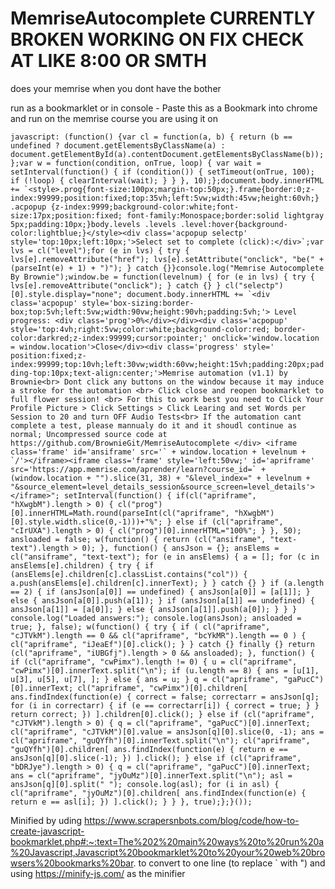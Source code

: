 # MemriseAutocomplete CURRENTLY BROKEN WORKING ON FIX CHECK AT LIKE 8:00 OR SMTH
does your memrise when you dont have the bother

run as a bookmarklet or in console - Paste this as a Bookmark into chrome and run on the memrise course you are using it on

```javascript: (function() {var cl = function(a, b) { return (b == undefined ? document.getElementsByClassName(a) : document.getElementById(a).contentDocument.getElementsByClassName(b)); };var w = function(condition, onTrue, loop) { var wait = setInterval(function() { if (condition()) { setTimeout(onTrue, 100); if (!loop) { clearInterval(wait); } } }, 10);};document.body.innerHTML += `<style>.prog{font-size:100px;margin-top:50px;}.frame{border:0;z-index:99999;position:fixed;top:35vh;left:5vw;width:45vw;height:60vh;} .acpopup {z-index:9999;background-color:white;font-size:17px;position:fixed; font-family:Monospace;border:solid lightgray 5px;padding:10px;}body.levels .levels .level:hover{background-color:lightblue;}</style><div class='acpopup selectp' style='top:10px;left:10px;'>Select set to complete (click):</div>`;var lvs = cl("level");for (e in lvs) { try { lvs[e].removeAttribute("href"); lvs[e].setAttribute("onclick", "be(" + (parseInt(e) + 1) + ")"); } catch {}}console.log("Memrise Autocomplete By Brownie");window.be = function(levelnum) { for (e in lvs) { try { lvs[e].removeAttribute("onclick"); } catch {} } cl("selectp")[0].style.display="none"; document.body.innerHTML += `<div class='acpopup' style='box-sizing:border-box;top:5vh;left:5vw;width:90vw;height:90vh;padding:5vh;'> Level progress: <div class='prog'>0%</div></div><div class='acpopup' style='top:4vh;right:5vw;color:white;background-color:red; border-color:darkred;z-index:99999;cursor:pointer;' onclick='window.location = window.location'>Close</div><div class='progress' style=' position:fixed;z-index:99999;top:10vh;left:30vw;width:60vw;height:15vh;padding:20px;padding-top:10px;text-align:center;'>Memrise automation (v1.1) by Brownie<br> Dont click any buttons on the window because it may induce a stroke for the automation <br> Click close and reopen bookmarklet to full flower session! <br> For this to work best you need to Click Your Profile Picture > Click Settings > Click Learing and set Words per Session to 20 and turn OFF Audio Tests<br> If the automation cant complete a test, please mannualy do it and it shoudl continue as normal; Uncompressed source code at https://github.com/BrownieGit/MemriseAutocomplete </div> <iframe class='frame' id='ansiframe' src='` + window.location + levelnum + `/'></iframe><iframe class='frame' style='left:50vw;' id='apriframe' src='https://app.memrise.com/aprender/learn?course_id=` + (window.location + "").slice(31, 38) + "&level_index=" + levelnum + "&source_element=level_details_session&source_screen=level_details'></iframe>"; setInterval(function() { if(cl("apriframe", "hXwgbM").length > 0) { cl("prog")[0].innerHTML=Math.round(parseInt(cl("apriframe", "hXwgbM")[0].style.width.slice(0,-1)))+"%"; } else if (cl("apriframe", "cIrUXA").length > 0) { cl("prog")[0].innerHTML="100%"; } }, 50); ansloaded = false; w(function() { return (cl("ansiframe", "text-text").length > 0); }, function() { ansJson = {}; ansElems = cl("ansiframe", "text-text"); for (e in ansElems) { a = []; for (c in ansElems[e].children) { try { if (ansElems[e].children[c].classList.contains("col")) { a.push(ansElems[e].children[c].innerText); } } catch {} } if (a.length == 2) { if (ansJson[a[0]] == undefined) { ansJson[a[0]] = [a[1]]; } else { ansJson[a[0]].push(a[1]); } if (ansJson[a[1]] == undefined) { ansJson[a[1]] = [a[0]]; } else { ansJson[a[1]].push(a[0]); } } } console.log("Loaded answers:"); console.log(ansJson); ansloaded = true; }, false); w(function() { try { if ( cl("apriframe", "cJTVkM").length == 0 && cl("apriframe", "bcYkMR").length == 0 ) { cl("apriframe", "iJeaEf")[0].click(); } } catch {} finally {} return (cl("apriframe", "iUBGfj").length > 0 && ansloaded); }, function() { if (cl("apriframe", "cwPimx").length != 0) { u = cl("apriframe", "cwPimx")[0].innerText.split("\n"); if (u.length == 8) { ans = [u[1], u[3], u[5], u[7], ]; } else { ans = u; } q = cl("apriframe", "gaPucC")[0].innerText; cl("apriframe", "cwPimx")[0].children[ ans.findIndex(function(e) { correct = false; correctarr = ansJson[q]; for (i in correctarr) { if (e == correctarr[i]) { correct = true; } } return correct; }) ].children[0].click(); } else if (cl("apriframe", "cJTVkM").length > 0) { q = cl("apriframe", "gaPucC")[0].innerText; cl("apriframe", "cJTVkM")[0].value = ansJson[q][0].slice(0, -1); ans = cl("apriframe", "guQYfh")[0].innerText.split("\n"); cl("apriframe", "guQYfh")[0].children[ ans.findIndex(function(e) { return e == ansJson[q][0].slice(-1); }) ].click(); } else if (cl("apriframe", "bDRJye").length > 0) { q = cl("apriframe", "gaPucC")[0].innerText; ans = cl("apriframe", "jyOuMz")[0].innerText.split("\n"); asl = ansJson[q][0].split(" "); console.log(asl); for (i in asl) { cl("apriframe", "jyOuMz")[0].children[ ans.findIndex(function(e) { return e == asl[i]; }) ].click(); } } }, true);};}());```

Minified by uding https://www.scrapersnbots.com/blog/code/how-to-create-javascript-bookmarklet.php#:~:text=The%202%20main%20ways%20to%20run%20a%20Javascript,Javascript%20bookmarklet%20to%20your%20web%20browsers%20bookmarks%20bar. to convert to one line (to replace \` with ") and using https://minify-js.com/ as the minifier
